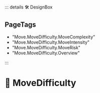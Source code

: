 ::: details 🛠 DesignBox

<h2>PageTags</h2>

- "Move.MoveDifficulty.MoveComplexity"
- "Move.MoveDifficulty.MoveIntensity"
- "Move.MoveDifficulty.MoveRisk"
- "Move.MoveDifficulty.Overview"

:::

# 🔷 <move>MoveDifficulty</move>